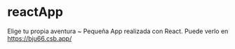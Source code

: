 # reactApp
Elige tu propia aventura ~ 
Pequeña App realizada con React.
Puede verlo en https://bju66.csb.app/
